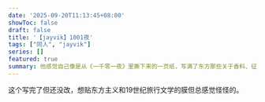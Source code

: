 ```yaml
---
date: '2025-09-20T11:13:45+08:00'
showToc: false
draft: false
title: '【jayvik】1001夜'
tags: ["同人", "jayvik"]
series: []
featured: true
summary: 他感觉自己像是从《一千零一夜》里撕下来的一页纸，写满了东方那些关于香料、征服和爱欲的古老传说。
---
```


这个写完了但还没改，想贴东方主义和19世纪旅行文学的膜但总感觉怪怪的。